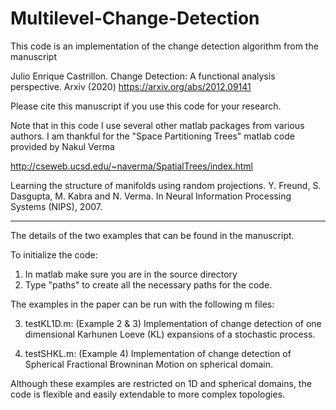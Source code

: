 # Multilevel-Change-Detection

This code is an implementation of the change detection algorithm from the manuscript

Julio Enrique Castrillon. Change Detection: A functional analysis perspective.  Arxiv (2020)
https://arxiv.org/abs/2012.09141 
 
 
 
Please cite this manuscript if you use this code for your research.

Note that in this code I use several other matlab packages from various authors. I am thankful 
for the "Space Partitioning Trees" matlab code provided by Nakul Verma

http://cseweb.ucsd.edu/~naverma/SpatialTrees/index.html

Learning the structure of manifolds using random projections.
Y. Freund, S. Dasgupta, M. Kabra and N. Verma.
In Neural Information Processing Systems (NIPS), 2007.


--------------------------------------------------------------------------------------------------


The details of the two examples that can be found in the manuscript.

To initialize the code:

1. In matlab make sure you are in the source directory
2. Type "paths" to create all the necessary paths for the code.

The examples in the paper can be run with the following m files:


3. testKL1D.m: (Example 2 & 3) Implementation of change detection of one dimensional
              Karhunen Loeve (KL) expansions of a stochastic process.

4. testSHKL.m: (Example 4) Implementation of change detection of Spherical Fractional Browninan Motion
             on spherical domain.
             
Although these examples are restricted on 1D and spherical domains, the code is 
flexible and easily extendable to more complex topologies. 
